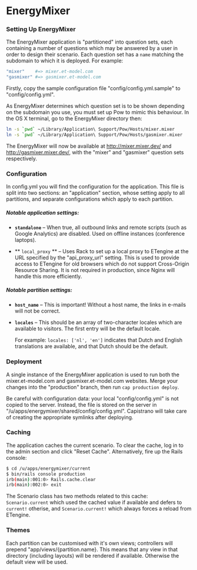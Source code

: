 # EnergyMixer

### Setting Up EnergyMixer

The EnergyMixer application is "partitioned" into question sets, each
containing a number of questions which may be answered by a user in order
to design their scenario. Each question set has a `name` matching the
subdomain to which it is deployed. For example:

```ruby
"mixer"    #=> mixer.et-model.com
"gasmixer" #=> gasmixer.et-model.com
```

Firstly, copy the sample configuration file "config/config.yml.sample" to
"config/config.yml".

As EnergyMixer determines which question set is to be shown depending on the
subdomain you use, you must set up Pow to mimic this behaviour. In the OS X
terminal, go to the EnergyMixer directory then:

```sh
ln -s `pwd` ~/Library/Application\ Support/Pow/Hosts/mixer.mixer
ln -s `pwd` ~/Library/Application\ Support/Pow/Hosts/gasmixer.mixer
```

The EnergyMixer will now be available at http://mixer.mixer.dev/ and
http://gasmixer.mixer.dev/, with the "mixer" and "gasmixer" question sets
respectively.

### Configuration

In config.yml you will find the configuration for the application. This file
is split into two sections: an "application" section, whose setting apply to
all partitions, and separate configurations which apply to each partition.

##### Notable application settings:

* **`standalone`** – When true, all outbound links and remote scripts (such as
  Google Analytics) are disabled. Used on offline instances (conference
  laptops).

* ** `local_proxy` ** – Uses Rack to set up a local proxy to ETengine at the URL
  specified by the "api_proxy_url" setting. This is used to provide access to
  ETengine for old browsers which do not support Cross-Origin Resource
  Sharing. It is not required in production, since Nginx will handle this more
  efficiently.

##### Notable partition settings:

* **`host_name`** – This is important! Without a host name, the links in
  e-mails will not be correct.

* **`locales`** – This should be an array of two-character locales which are
  available to visitors. The first entry will be the default locale.

  For example: `locales: ['nl', 'en']` indicates that Dutch and English
  translations are available, and that Dutch should be the default.

### Deployment

A single instance of the EnergyMixer application is used to run both the
mixer.et-model.com and gasmixer.et-model.com websites. Merge your changes into
the "production" branch, then run `cap production deploy`.

Be careful with configuration data: your local "config/config.yml" is not
copied to the server. Instead, the file is stored on the server in
"/u/apps/energymixer/shared/config/config.yml". Capistrano will take care of
creating the appropriate symlinks after deploying.

### Caching

The application caches the current scenario. To clear the cache, log in to the
admin section and click "Reset Cache". Alternatively, fire up the Rails
console:

```sh
$ cd /u/apps/energymixer/current
$ bin/rails console production
irb(main):001:0> Rails.cache.clear
irb(main):002:0> exit
```

The Scenario class has two methods related to this cache: `Scenario.current`
which used the cached value if available and defers to `current!` otherise, and
`Scenario.current!` which always forces a reload from ETengine.

### Themes

Each partition can be customised with it's own views; controllers will prepend
"app/views/{partition.name}. This means that any view in that directory
(including layouts) will be rendered if available. Otherwise the default view
will be used.
